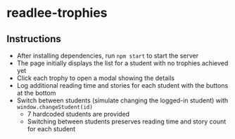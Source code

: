 # readlee-trophies

## Instructions

* After installing dependencies, run `npm start` to start the server
* The page initially displays the list for a student with no trophies achieved yet
* Click each trophy to open a modal showing the details
* Log additional reading time and stories for each student with the buttons at the bottom
* Switch between students (simulate changing the logged-in student) with `window.changeStudent(id)`
  * 7 hardcoded students are provided
  * Switching between students preserves reading time and story count for each student
